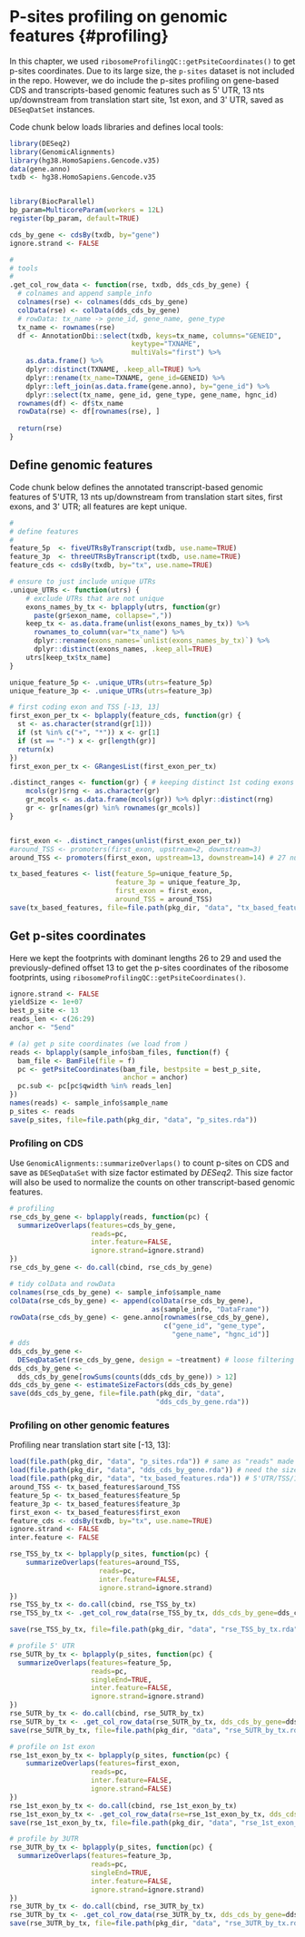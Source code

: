 # P-sites profiling on genomic features {#profiling}

In this chapter, we used `ribosomeProfilingQC::getPsiteCoordinates()` to get p-sites coordinates. Due to its large size, the `p-sites` dataset is not included in the repo. However, we do include the p-sites profiling on gene-based CDS and transcripts-based genomic features such as 5' UTR, 13 nts up/downstream from translation start site, 1st exon, and 3' UTR, saved as `DESeqDatSet` instances.

Code chunk below loads libraries and defines local tools:

```r
library(DESeq2)
library(GenomicAlignments)
library(hg38.HomoSapiens.Gencode.v35)
data(gene.anno)
txdb <- hg38.HomoSapiens.Gencode.v35


library(BiocParallel)
bp_param=MulticoreParam(workers = 12L)
register(bp_param, default=TRUE)

cds_by_gene <- cdsBy(txdb, by="gene")
ignore.strand <- FALSE

#
# tools
#
.get_col_row_data <- function(rse, txdb, dds_cds_by_gene) {
  # colnames and append sample_info
  colnames(rse) <- colnames(dds_cds_by_gene)
  colData(rse) <- colData(dds_cds_by_gene)
  # rowData: tx_name -> gene_id, gene_name, gene_type
  tx_name <- rownames(rse)
  df <- AnnotationDbi::select(txdb, keys=tx_name, columns="GENEID", 
                              keytype="TXNAME",
                              multiVals="first") %>% 
    as.data.frame() %>%
    dplyr::distinct(TXNAME, .keep_all=TRUE) %>%
    dplyr::rename(tx_name=TXNAME, gene_id=GENEID) %>%
    dplyr::left_join(as.data.frame(gene.anno), by="gene_id") %>%
    dplyr::select(tx_name, gene_id, gene_type, gene_name, hgnc_id)                       
  rownames(df) <- df$tx_name
  rowData(rse) <- df[rownames(rse), ]
  
  return(rse)
}
```

## Define genomic features
Code chunk below defines the annotated transcript-based genomic features of 5'UTR, 13 nts up/downstream from translation start sites, first exons, and 3' UTR; all features are kept unique. 

```r
#
# define features
#
feature_5p  <- fiveUTRsByTranscript(txdb, use.name=TRUE)
feature_3p  <- threeUTRsByTranscript(txdb, use.name=TRUE)
feature_cds <- cdsBy(txdb, by="tx", use.name=TRUE)

# ensure to just include unique UTRs
.unique_UTRs <- function(utrs) {
    # exclude UTRs that are not unique
    exons_names_by_tx <- bplapply(utrs, function(gr)
      paste(gr$exon_name, collapse=","))
    keep_tx <- as.data.frame(unlist(exons_names_by_tx)) %>%
      rownames_to_column(var="tx_name") %>%
      dplyr::rename(exons_names=`unlist(exons_names_by_tx)`) %>%
      dplyr::distinct(exons_names, .keep_all=TRUE)
    utrs[keep_tx$tx_name]                 
}

unique_feature_5p <- .unique_UTRs(utrs=feature_5p)
unique_feature_3p <- .unique_UTRs(utrs=feature_3p)

# first coding exon and TSS [-13, 13]
first_exon_per_tx <- bplapply(feature_cds, function(gr) {
  st <- as.character(strand(gr[1]))
  if (st %in% c("+", "*")) x <- gr[1]
  if (st == "-") x <- gr[length(gr)]
  return(x)
})
first_exon_per_tx <- GRangesList(first_exon_per_tx)

.distinct_ranges <- function(gr) { # keeping distinct 1st coding exons only
    mcols(gr)$rng <- as.character(gr)
    gr_mcols <- as.data.frame(mcols(gr)) %>% dplyr::distinct(rng)
    gr <- gr[names(gr) %in% rownames(gr_mcols)]
}


first_exon <- .distinct_ranges(unlist(first_exon_per_tx))
#around_TSS <- promoters(first_exon, upstream=2, downstream=3)
around_TSS <- promoters(first_exon, upstream=13, downstream=14) # 27 nucleotides, 13 up/downstream of TSS

tx_based_features <- list(feature_5p=unique_feature_5p, 
                          feature_3p = unique_feature_3p,
                          first_exon = first_exon, 
                          around_TSS = around_TSS)
save(tx_based_features, file=file.path(pkg_dir, "data", "tx_based_features.rda"))     
```

## Get p-sites coordinates
Here we kept the footprints with dominant lengths 26 to 29 and used the previously-defined offset 13 to get the p-sites coordinates of the ribosome footprints, using `ribosomeProfilingQC::getPsiteCoordinates()`.


```r
ignore.strand <- FALSE
yieldSize <- 1e+07
best_p_site <- 13
reads_len <- c(26:29)
anchor <- "5end"

# (a) get p site coordinates (we load from )
reads <- bplapply(sample_info$bam_files, function(f) {
  bam_file <- BamFile(file = f)
  pc <- getPsiteCoordinates(bam_file, bestpsite = best_p_site,
                            anchor = anchor)
  pc.sub <- pc[pc$qwidth %in% reads_len]
})
names(reads) <- sample_info$sample_name
p_sites <- reads
save(p_sites, file=file.path(pkg_dir, "data", "p_sites.rda"))
```

### Profiling on CDS
Use `GenomicAlignments::summarizeOverlaps()` to count p-sites on CDS and save as `DESeqDataSet` with size factor estimated by _DESeq2_. This size factor will also be used to normalize the counts on other transcript-based genomic features.


```r
# profiling
rse_cds_by_gene <- bplapply(reads, function(pc) {
  summarizeOverlaps(features=cds_by_gene, 
                    reads=pc, 
                    inter.feature=FALSE,
                    ignore.strand=ignore.strand)
})
rse_cds_by_gene <- do.call(cbind, rse_cds_by_gene)

# tidy colData and rowData
colnames(rse_cds_by_gene) <- sample_info$sample_name
colData(rse_cds_by_gene) <- append(colData(rse_cds_by_gene), 
                                   as(sample_info, "DataFrame"))
rowData(rse_cds_by_gene) <- gene.anno[rownames(rse_cds_by_gene), 
                                      c("gene_id", "gene_type",
                                        "gene_name", "hgnc_id")]
# dds
dds_cds_by_gene <- 
  DESeqDataSet(rse_cds_by_gene, design = ~treatment) # loose filtering             
dds_cds_by_gene <- 
  dds_cds_by_gene[rowSums(counts(dds_cds_by_gene)) > 12]
dds_cds_by_gene <- estimateSizeFactors(dds_cds_by_gene)
save(dds_cds_by_gene, file=file.path(pkg_dir, "data",
                                    "dds_cds_by_gene.rda"))
```

### Profiling on other genomic features 

Profiling near translation start site [-13, 13]:

```r
load(file.path(pkg_dir, "data", "p_sites.rda")) # same as "reads" made previously
load(file.path(pkg_dir, "data", "dds_cds_by_gene.rda")) # need the sizeFactor and column data
load(file.path(pkg_dir, "data", "tx_based_features.rda")) # 5'UTR/TSS/1stExon/3'UTR
around_TSS <- tx_based_features$around_TSS
feature_5p <- tx_based_features$feature_5p
feature_3p <- tx_based_features$feature_3p
first_exon <- tx_based_features$first_exon
feature_cds <- cdsBy(txdb, by="tx", use.name=TRUE)
ignore.strand <- FALSE
inter.feature <- FALSE

rse_TSS_by_tx <- bplapply(p_sites, function(pc) {
    summarizeOverlaps(features=around_TSS, 
                      reads=pc, 
                      inter.feature=FALSE,
                      ignore.strand=ignore.strand)
})
rse_TSS_by_tx <- do.call(cbind, rse_TSS_by_tx)
rse_TSS_by_tx <- .get_col_row_data(rse_TSS_by_tx, dds_cds_by_gene=dds_cds_by_gene, txdb=txdb)

save(rse_TSS_by_tx, file=file.path(pkg_dir, "data", "rse_TSS_by_tx.rda")) 
```


```r
# profile 5' UTR
rse_5UTR_by_tx <- bplapply(p_sites, function(pc) {
  summarizeOverlaps(features=feature_5p, 
                    reads=pc, 
                    singleEnd=TRUE,
                    inter.feature=FALSE,
                    ignore.strand=ignore.strand)
})
rse_5UTR_by_tx <- do.call(cbind, rse_5UTR_by_tx)
rse_5UTR_by_tx <- .get_col_row_data(rse_5UTR_by_tx, dds_cds_by_gene=dds_cds_by_gene, txdb=txdb)
save(rse_5UTR_by_tx, file=file.path(pkg_dir, "data", "rse_5UTR_by_tx.rda"))
```


```r
# profile on 1st exon
rse_1st_exon_by_tx <- bplapply(p_sites, function(pc) {
    summarizeOverlaps(features=first_exon, 
                    reads=pc, 
                    inter.feature=FALSE,
                    ignore.strand=FALSE)
})
rse_1st_exon_by_tx <- do.call(cbind, rse_1st_exon_by_tx)
rse_1st_exon_by_tx <- .get_col_row_data(rse=rse_1st_exon_by_tx, dds_cds_by_gene=dds_cds_by_gene, txdb=txdb)      
save(rse_1st_exon_by_tx, file=file.path(pkg_dir, "data", "rse_1st_exon_by_tx.rda")) 
```


```r
# profile by 3UTR
rse_3UTR_by_tx <- bplapply(p_sites, function(pc) {
  summarizeOverlaps(features=feature_3p, 
                    reads=pc, 
                    singleEnd=TRUE,
                    inter.feature=FALSE,
                    ignore.strand=ignore.strand)
})
rse_3UTR_by_tx <- do.call(cbind, rse_3UTR_by_tx)
rse_3UTR_by_tx <- .get_col_row_data(rse_3UTR_by_tx, dds_cds_by_gene=dds_cds_by_gene, txdb=txdb)
save(rse_3UTR_by_tx, file=file.path(pkg_dir, "data", "rse_3UTR_by_tx.rda"))
```



